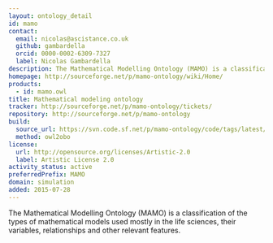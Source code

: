 ```yaml
---
layout: ontology_detail
id: mamo
contact:
  email: nicolas@ascistance.co.uk
  github: gambardella
  orcid: 0000-0002-6309-7327
  label: Nicolas Gambardella
description: The Mathematical Modelling Ontology (MAMO) is a classification of the types of mathematical models used mostly in the life sciences, their variables, relationships and other relevant features.
homepage: http://sourceforge.net/p/mamo-ontology/wiki/Home/
products:
  - id: mamo.owl
title: Mathematical modeling ontology
tracker: http://sourceforge.net/p/mamo-ontology/tickets/
repository: http://sourceforge.net/p/mamo-ontology
build:
  source_url: https://svn.code.sf.net/p/mamo-ontology/code/tags/latest/mamo-xml.owl
  method: owl2obo
license:
  url: http://opensource.org/licenses/Artistic-2.0
  label: Artistic License 2.0
activity_status: active
preferredPrefix: MAMO
domain: simulation
added: 2015-07-28
---
```


The Mathematical Modelling Ontology (MAMO) is a classification of the types of mathematical models used mostly in the life sciences, their variables, relationships and other relevant features.
